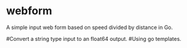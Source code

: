 # webform

A simple input web form based on speed divided by distance in Go.

#Convert a string type input to an float64 output.
#Using go templates.
